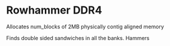 # Rowhammer DDR4

Allocates num_blocks of 2MB physically contig aligned memory

Finds double sided sandwiches in all the banks. Hammers